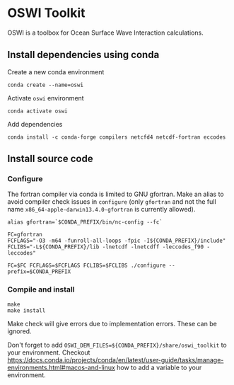 # OSWI Toolkit

OSWI is a toolbox for Ocean Surface Wave Interaction calculations.

## Install dependencies using conda

Create a new conda environment
```
conda create --name=oswi
```

Activate `oswi` environment
```
conda activate oswi
```

Add dependencies
```
conda install -c conda-forge compilers netcfd4 netcdf-fortran eccodes
```

## Install source code

### Configure

The fortran compiler via conda is limited to GNU gfortran.
Make an alias to avoid compiler check issues in `configure` (only `gfortran` and not the full name `x86_64-apple-darwin13.4.0-gfortran` is currently allowed).

```
alias gfortran=`$CONDA_PREFIX/bin/nc-config --fc`

FC=gfortran
FCFLAGS="-O3 -m64 -funroll-all-loops -fpic -I${CONDA_PREFIX}/include"
FCLIBS="-L${CONDA_PREFIX}/lib -lnetcdf -lnetcdff -leccodes_f90 -leccodes"

FC=$FC FCFLAGS=$FCFLAGS FCLIBS=$FCLIBS ./configure --prefix=$CONDA_PREFIX
```

### Compile and install
 
```
make
make install
```

Make check will give errors due to implementation errors. These can be ignored.


Don't forget to add `OSWI_DEM_FILES=${CONDA_PREFIX}/share/oswi_toolkit` to your environment.
Checkout https://docs.conda.io/projects/conda/en/latest/user-guide/tasks/manage-environments.html#macos-and-linux how to add a variable to your environment.
